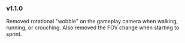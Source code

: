 ### v1.1.0

Removed rotational "wobble" on the gameplay camera when walking, running, or crouching. Also removed the FOV change when starting to sprint.
